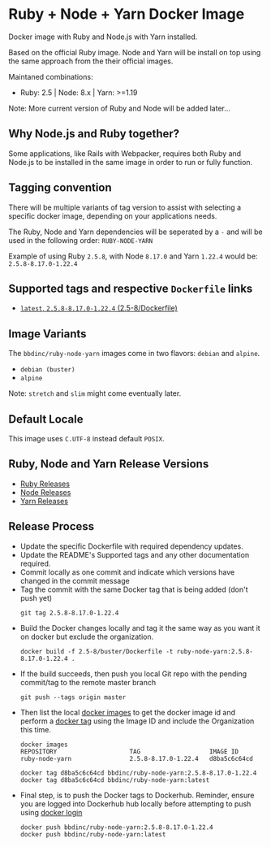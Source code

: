 # Ruby + Node + Yarn Docker Image

Docker image with Ruby and Node.js with Yarn installed.

Based on the official Ruby image. Node and Yarn will be install on top using the same approach from the their official images.

Maintaned combinations:

- Ruby: 2.5 | Node: 8.x | Yarn: >=1.19

Note: More current version of Ruby and Node will be added later...

## Why Node.js and Ruby together?

Some applications, like Rails with Webpacker, requires both Ruby and Node.js to be installed in the same image in order to run or fully function.

## Tagging convention

There will be multiple variants of tag version to assist with selecting a specific docker image, depending on your applications needs.

The Ruby, Node and Yarn dependencies will be seperated by a `-` and will be used in the following order: `RUBY-NODE-YARN`

Example of using Ruby `2.5.8`, with Node `8.17.0` and Yarn `1.22.4` would be: `2.5.8-8.17.0-1.22.4`

## Supported tags and respective `Dockerfile` links

- [`latest`, `2.5.8-8.17.0-1.22.4` (2.5-8/Dockerfile)](https://github.com/BBD-Development/docker-ruby-node-yarn/blob/master/2.5-8/buster/Dockerfile)

## Image Variants

The `bbdinc/ruby-node-yarn` images come in two flavors: `debian` and `alpine`.

- `debian (buster)`
- `alpine`

Note: `stretch` and `slim` might come eventually later.

## Default Locale

This image uses `C.UTF-8` instead default `POSIX`.

## Ruby, Node and Yarn Release Versions
- [Ruby Releases](https://www.ruby-lang.org/en/downloads/releases/)
- [Node Releases](https://nodejs.org/en/download/releases/)
- [Yarn Releases](https://github.com/yarnpkg/yarn/releases)

## Release Process

- Update the specific Dockerfile with required dependency updates.
- Update the README's Supported tags and any other documentation required.
- Commit locally as one commit and indicate which versions have changed in the commit message
- Tag the commit with the same Docker tag that is being added (don't push yet)
    ```
    git tag 2.5.8-8.17.0-1.22.4
    ```
- Build the Docker changes locally and tag it the same way as you want it on docker but exclude the organization.
    ```
    docker build -f 2.5-8/buster/Dockerfile -t ruby-node-yarn:2.5.8-8.17.0-1.22.4 .
    ```
- If the build succeeds, then push you local Git repo with the pending commit/tag to the remote master branch
    ```
    git push --tags origin master
    ```
- Then list the local [docker images](https://docs.docker.com/engine/reference/commandline/images/) to get the docker image id and perform a [docker tag](https://docs.docker.com/engine/reference/commandline/tag/) using the Image ID and include the Organization this time.
    ```
    docker images
    REPOSITORY                    TAG                   IMAGE ID
    ruby-node-yarn                2.5.8-8.17.0-1.22.4   d8ba5c6c64cd

    docker tag d8ba5c6c64cd bbdinc/ruby-node-yarn:2.5.8-8.17.0-1.22.4
    docker tag d8ba5c6c64cd bbdinc/ruby-node-yarn:latest
    ```
- Final step, is to push the Docker tags to Dockerhub. Reminder, ensure you are logged into Dockerhub hub locally before attempting to push using [docker login](https://docs.docker.com/engine/reference/commandline/login/)
    ```
    docker push bbdinc/ruby-node-yarn:2.5.8-8.17.0-1.22.4
    docker push bbdinc/ruby-node-yarn:latest
    ```
